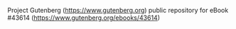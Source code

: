 Project Gutenberg (https://www.gutenberg.org) public repository for eBook #43614 (https://www.gutenberg.org/ebooks/43614)
